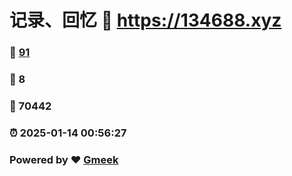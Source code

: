 # 记录、回忆 :link: https://134688.xyz 
### :page_facing_up: [91](https://134688.xyz/tag.html) 
### :speech_balloon: 8 
### :hibiscus: 70442 
### :alarm_clock: 2025-01-14 00:56:27 
### Powered by :heart: [Gmeek](https://github.com/Meekdai/Gmeek)
